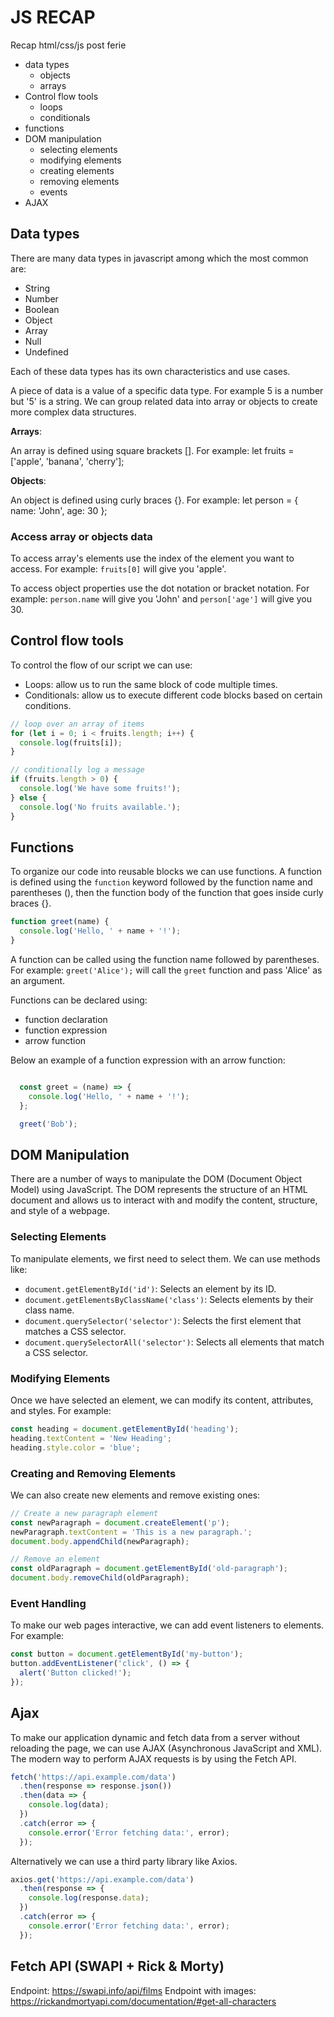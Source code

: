 # JS RECAP

Recap html/css/js post ferie

- data types
  - objects
  - arrays
- Control flow tools
  - loops
  - conditionals
- functions
- DOM manipulation
  - selecting elements
  - modifying elements
  - creating elements
  - removing elements
  - events
- AJAX

## Data types

There are many data types in javascript among which the most common are:

- String
- Number
- Boolean
- Object
- Array
- Null
- Undefined

Each of these data types has its own characteristics and use cases.

A piece of data is a value of a specific data type. For example 5 is a number but '5' is a string. We can group related data into array or objects to create more complex data structures.

**Arrays**:

An array is defined using square brackets []. For example: let fruits = ['apple', 'banana', 'cherry'];

**Objects**:

An object is defined using curly braces {}. For example: let person = { name: 'John', age: 30 };

### Access array or objects data

To access array's elements use the index of the element you want to access. For example: `fruits[0]` will give you 'apple'.

To access object properties use the dot notation or bracket notation. For example: `person.name` will give you 'John' and `person['age']` will give you 30.

## Control flow tools

To control the flow of our script we can use:

- Loops: allow us to run the same block of code multiple times.
- Conditionals: allow us to execute different code blocks based on certain conditions.

```js
// loop over an array of items
for (let i = 0; i < fruits.length; i++) {
  console.log(fruits[i]);
}

// conditionally log a message
if (fruits.length > 0) {
  console.log('We have some fruits!');
} else {
  console.log('No fruits available.');
}


```

## Functions

To organize our code into reusable blocks we can use functions. A function is defined using the `function` keyword followed by the function name and parentheses (), then the function body of the function that goes inside curly braces {}.

```js
function greet(name) {
  console.log('Hello, ' + name + '!');
}
```

A function can be called using the function name followed by parentheses. For example: `greet('Alice');` will call the `greet` function and pass 'Alice' as an argument.

Functions can be declared using:

- function declaration
- function expression
- arrow function

Below an example of a function expression with an arrow function:

```js

  const greet = (name) => {
    console.log('Hello, ' + name + '!');
  };

  greet('Bob');

```

## DOM Manipulation

There are a number of ways to manipulate the DOM (Document Object Model) using JavaScript. The DOM represents the structure of an HTML document and allows us to interact with and modify the content, structure, and style of a webpage.

### Selecting Elements

To manipulate elements, we first need to select them. We can use methods like:

- `document.getElementById('id')`: Selects an element by its ID.
- `document.getElementsByClassName('class')`: Selects elements by their class name.
- `document.querySelector('selector')`: Selects the first element that matches a CSS selector.
- `document.querySelectorAll('selector')`: Selects all elements that match a CSS selector.

### Modifying Elements

Once we have selected an element, we can modify its content, attributes, and styles. For example:

```js
const heading = document.getElementById('heading');
heading.textContent = 'New Heading';
heading.style.color = 'blue';
```

### Creating and Removing Elements

We can also create new elements and remove existing ones:

```js
// Create a new paragraph element
const newParagraph = document.createElement('p');
newParagraph.textContent = 'This is a new paragraph.';
document.body.appendChild(newParagraph);

// Remove an element
const oldParagraph = document.getElementById('old-paragraph');
document.body.removeChild(oldParagraph);
```

### Event Handling

To make our web pages interactive, we can add event listeners to elements. For example:

```js
const button = document.getElementById('my-button');
button.addEventListener('click', () => {
  alert('Button clicked!');
});
```

## Ajax

To make our application dynamic and fetch data from a server without reloading the page, we can use AJAX (Asynchronous JavaScript and XML). The modern way to perform AJAX requests is by using the Fetch API.

```js
fetch('https://api.example.com/data')
  .then(response => response.json())
  .then(data => {
    console.log(data);
  })
  .catch(error => {
    console.error('Error fetching data:', error);
  });
```

Alternatively we can use a third party library like Axios.

```js
axios.get('https://api.example.com/data')
  .then(response => {
    console.log(response.data);
  })
  .catch(error => {
    console.error('Error fetching data:', error);
  });
```

## Fetch API (SWAPI + Rick & Morty)

Endpoint: <https://swapi.info/api/films>
Endpoint with images: <https://rickandmortyapi.com/documentation/#get-all-characters>
